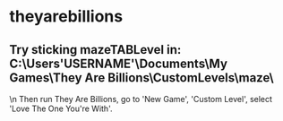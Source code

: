 # theyarebillions
## Try sticking mazeTABLevel in: C:\Users\'USERNAME'\Documents\My Games\They Are Billions\CustomLevels\maze\
 \n Then run They Are Billions, go to 'New Game', 'Custom Level', select 'Love The One You're With'.

